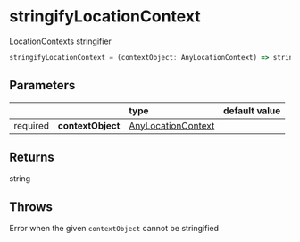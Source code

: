 # stringifyLocationContext

LocationContexts stringifier

```typescript
stringifyLocationContext = (contextObject: AnyLocationContext) => string
```  

## Parameters
|          |                   | type                        | default value
| :-:      | :--               | :--                         | :--           
| required | **contextObject** | [AnyLocationContext](/TODO) |

## Returns
string

## Throws
Error when the given `contextObject` cannot be stringified
